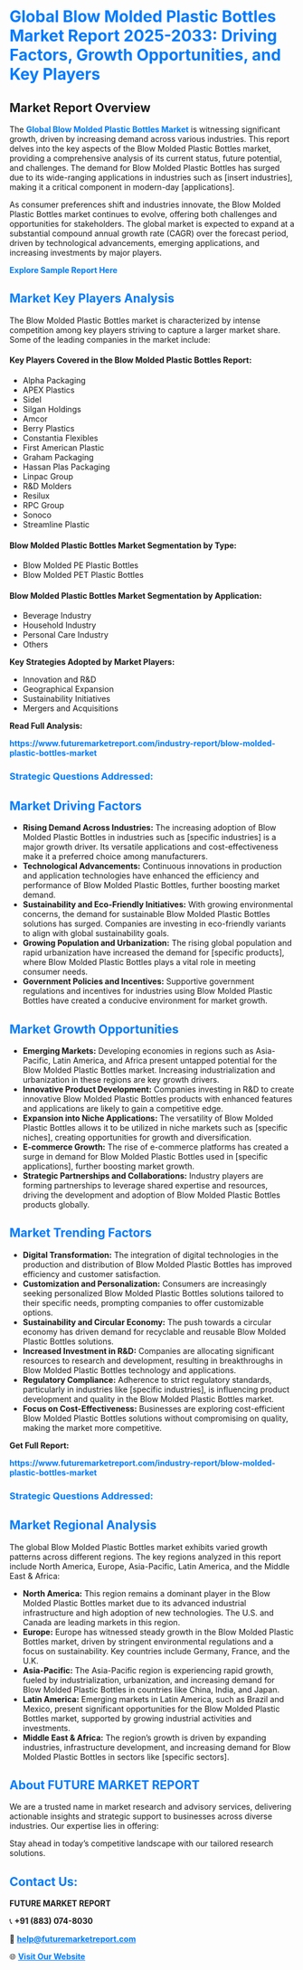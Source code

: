 <h1 style="color: #007BFF;">Global Blow Molded Plastic Bottles Market Report 2025-2033: Driving Factors, Growth Opportunities, and Key Players</h1>

<section id="overview">
<h2>Market Report Overview</h2>
<p>The <a href="https://www.futuremarketreport.com/industry-report/blow-molded-plastic-bottles-market" style="color: #007BFF; text-decoration: none;"><strong>Global Blow Molded Plastic Bottles Market</strong></a> is witnessing significant growth, driven by increasing demand across various industries. This report delves into the key aspects of the Blow Molded Plastic Bottles market, providing a comprehensive analysis of its current status, future potential, and challenges. The demand for Blow Molded Plastic Bottles has surged due to its wide-ranging applications in industries such as [insert industries], making it a critical component in modern-day [applications].</p>
<p>As consumer preferences shift and industries innovate, the Blow Molded Plastic Bottles market continues to evolve, offering both challenges and opportunities for stakeholders. The global market is expected to expand at a substantial compound annual growth rate (CAGR) over the forecast period, driven by technological advancements, emerging applications, and increasing investments by major players.</p>
</section>

<section id="overview">
<p><a href="https://www.futuremarketreport.com/request-sample/reportId=64035" style="color: #007BFF; text-decoration: none;"><strong>Explore Sample Report Here</strong></a></p>
</section>

<section id="key-players">
<h2 style="color: #007BFF;">Market Key Players Analysis</h2>
<p>The Blow Molded Plastic Bottles market is characterized by intense competition among key players striving to capture a larger market share. Some of the leading companies in the market include:</p>
<h4>Key Players Covered in the Blow Molded Plastic Bottles Report:</h4>
<ul><li>Alpha Packaging</li><li>APEX Plastics</li><li>Sidel</li><li>Silgan Holdings</li><li>Amcor</li><li>Berry Plastics</li><li>Constantia Flexibles</li><li>First American Plastic</li><li>Graham Packaging</li><li>Hassan Plas Packaging</li><li>Linpac Group</li><li>R&amp;D Molders</li><li>Resilux</li><li>RPC Group</li><li>Sonoco</li><li>Streamline Plastic</li></ul>
<h4>Blow Molded Plastic Bottles Market Segmentation by Type:</h4>
<ul><li>Blow Molded PE Plastic Bottles</li><li>Blow Molded PET Plastic Bottles</li></ul>

<h4>Blow Molded Plastic Bottles Market Segmentation by Application:</h4>
<ul><li>Beverage Industry</li><li>Household Industry</li><li>Personal Care Industry</li><li>Others</li></ul>
<p><strong>Key Strategies Adopted by Market Players:</strong></p>
<ul>
<li>Innovation and R&D</li>
<li>Geographical Expansion</li>
<li>Sustainability Initiatives</li>
<li>Mergers and Acquisitions</li>
</ul>
</section>

<section>
<p><strong>Read Full Analysis: </strong></p><a href="https://www.futuremarketreport.com/industry-report/blow-molded-plastic-bottles-market" style="color: #007BFF; text-decoration: none;"><strong>https://www.futuremarketreport.com/industry-report/blow-molded-plastic-bottles-market</strong></a>
<h3 style="color: #007BFF;">Strategic Questions Addressed:</h3>
</section>

<section id="driving-factors">
<h2 style="color: #007BFF;">Market Driving Factors</h2>
<ul>
<li><strong>Rising Demand Across Industries:</strong> The increasing adoption of Blow Molded Plastic Bottles in industries such as [specific industries] is a major growth driver. Its versatile applications and cost-effectiveness make it a preferred choice among manufacturers.</li>
<li><strong>Technological Advancements:</strong> Continuous innovations in production and application technologies have enhanced the efficiency and performance of Blow Molded Plastic Bottles, further boosting market demand.</li>
<li><strong>Sustainability and Eco-Friendly Initiatives:</strong> With growing environmental concerns, the demand for sustainable Blow Molded Plastic Bottles solutions has surged. Companies are investing in eco-friendly variants to align with global sustainability goals.</li>
<li><strong>Growing Population and Urbanization:</strong> The rising global population and rapid urbanization have increased the demand for [specific products], where Blow Molded Plastic Bottles plays a vital role in meeting consumer needs.</li>
<li><strong>Government Policies and Incentives:</strong> Supportive government regulations and incentives for industries using Blow Molded Plastic Bottles have created a conducive environment for market growth.</li>
</ul>
</section>

<section id="growth-opportunities">
<h2 style="color: #007BFF;">Market Growth Opportunities</h2>
<ul>
<li><strong>Emerging Markets:</strong> Developing economies in regions such as Asia-Pacific, Latin America, and Africa present untapped potential for the Blow Molded Plastic Bottles market. Increasing industrialization and urbanization in these regions are key growth drivers.</li>
<li><strong>Innovative Product Development:</strong> Companies investing in R&D to create innovative Blow Molded Plastic Bottles products with enhanced features and applications are likely to gain a competitive edge.</li>
<li><strong>Expansion into Niche Applications:</strong> The versatility of Blow Molded Plastic Bottles allows it to be utilized in niche markets such as [specific niches], creating opportunities for growth and diversification.</li>
<li><strong>E-commerce Growth:</strong> The rise of e-commerce platforms has created a surge in demand for Blow Molded Plastic Bottles used in [specific applications], further boosting market growth.</li>
<li><strong>Strategic Partnerships and Collaborations:</strong> Industry players are forming partnerships to leverage shared expertise and resources, driving the development and adoption of Blow Molded Plastic Bottles products globally.</li>
</ul>
</section>

<section id="trending-factors">
<h2 style="color: #007BFF;">Market Trending Factors</h2>
<ul>
<li><strong>Digital Transformation:</strong> The integration of digital technologies in the production and distribution of Blow Molded Plastic Bottles has improved efficiency and customer satisfaction.</li>
<li><strong>Customization and Personalization:</strong> Consumers are increasingly seeking personalized Blow Molded Plastic Bottles solutions tailored to their specific needs, prompting companies to offer customizable options.</li>
<li><strong>Sustainability and Circular Economy:</strong> The push towards a circular economy has driven demand for recyclable and reusable Blow Molded Plastic Bottles solutions.</li>
<li><strong>Increased Investment in R&D:</strong> Companies are allocating significant resources to research and development, resulting in breakthroughs in Blow Molded Plastic Bottles technology and applications.</li>
<li><strong>Regulatory Compliance:</strong> Adherence to strict regulatory standards, particularly in industries like [specific industries], is influencing product development and quality in the Blow Molded Plastic Bottles market.</li>
<li><strong>Focus on Cost-Effectiveness:</strong> Businesses are exploring cost-efficient Blow Molded Plastic Bottles solutions without compromising on quality, making the market more competitive.</li>
</ul>
</section>

<section>
<p><strong>Get Full Report: </strong></p><a href="https://www.futuremarketreport.com/industry-report/blow-molded-plastic-bottles-market" style="color: #007BFF; text-decoration: none;"><strong>https://www.futuremarketreport.com/industry-report/blow-molded-plastic-bottles-market</strong></a>
<h3 style="color: #007BFF;">Strategic Questions Addressed:</h3>
</section>


<section id="regional-analysis">
<h2 style="color: #007BFF;">Market Regional Analysis</h2>
<p>The global Blow Molded Plastic Bottles market exhibits varied growth patterns across different regions. The key regions analyzed in this report include North America, Europe, Asia-Pacific, Latin America, and the Middle East & Africa:</p>
<ul>
<li><strong>North America:</strong> This region remains a dominant player in the Blow Molded Plastic Bottles market due to its advanced industrial infrastructure and high adoption of new technologies. The U.S. and Canada are leading markets in this region.</li>
<li><strong>Europe:</strong> Europe has witnessed steady growth in the Blow Molded Plastic Bottles market, driven by stringent environmental regulations and a focus on sustainability. Key countries include Germany, France, and the U.K.</li>
<li><strong>Asia-Pacific:</strong> The Asia-Pacific region is experiencing rapid growth, fueled by industrialization, urbanization, and increasing demand for Blow Molded Plastic Bottles in countries like China, India, and Japan.</li>
<li><strong>Latin America:</strong> Emerging markets in Latin America, such as Brazil and Mexico, present significant opportunities for the Blow Molded Plastic Bottles market, supported by growing industrial activities and investments.</li>
<li><strong>Middle East & Africa:</strong> The region’s growth is driven by expanding industries, infrastructure development, and increasing demand for Blow Molded Plastic Bottles in sectors like [specific sectors].</li>
</ul>
</section>

<footer>
<h2 style="color: #007BFF;">About FUTURE MARKET REPORT</h2>
<p>We are a trusted name in market research and advisory services, delivering actionable insights and strategic support to businesses across diverse industries. Our expertise lies in offering:</p>

<p>Stay ahead in today’s competitive landscape with our tailored research solutions.</p>

<h2 style="color: #007BFF;">Contact Us:</h2>
<p><strong>FUTURE MARKET REPORT</strong></p>
<p>📞 <strong>+91 (883) 074-8030</strong></p>
<p>📧 <strong><a href="mailto:help@futuremarketreport.com" style="color: #007BFF;">help@futuremarketreport.com</a></strong></p>
<p>🌐 <strong><a href="https://www.futuremarketreport.com/" style="color: #007BFF;">Visit Our Website</a></strong></p>
</footer>